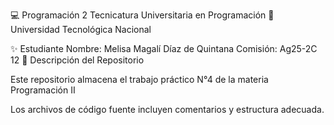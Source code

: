 💻 Programación 2
Tecnicatura Universitaria en Programación
📍 Universidad Tecnológica Nacional

✨ Estudiante
Nombre: Melisa Magalí Díaz de Quintana
Comisión: Ag25-2C 12
📂 Descripción del Repositorio

Este repositorio almacena el trabajo práctico N°4 de la materia Programación II

Los archivos de código fuente incluyen comentarios y estructura adecuada.
